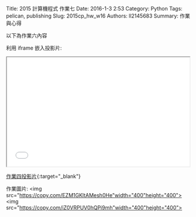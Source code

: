 Title: 2015 計算機程式 作業七
Date: 2016-1-3 2:53
Category: Python
Tags: pelican, publishing
Slug: 2015cp_hw_w16
Authors: ll2145683
Summary: 作業與心得

以下為作業六內容

利用 iframe 嵌入投影片:

<iframe src="simplest16.html" width="500" height="300"></iframe>

[作業四投影片](presentation/simplest16.html){:target="_blank"}

作業圖片:
<img src="https://copy.com/EZM1GKltAMesh0He"width="400"height="400">
<img src="https://copy.com/iZ0VRPUV0hQPi9mh"width="400"height="400">









